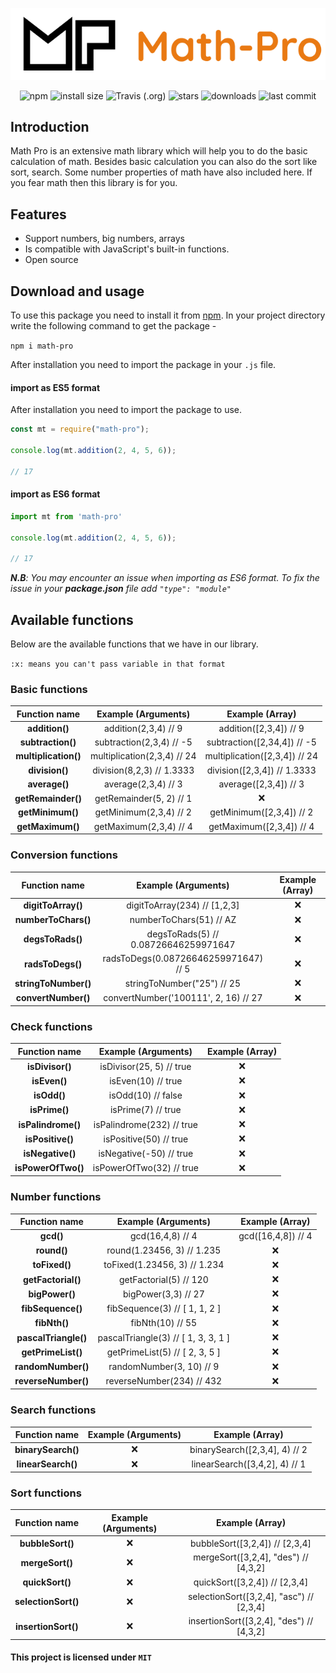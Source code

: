 <div align='center'>

![img](img/Group%204.png)

![npm](https://badgen.net/npm/v/math-pro)
![install size](https://badgen.net/packagephobia/install/math-pro)
![Travis (.org)](https://img.shields.io/travis/pro-js/math-pro)
![stars](https://badgen.net/github/stars/pro-js/math-pro)
![downloads](https://badgen.net/npm/dt/math-pro)
![last commit](https://badgen.net/github/last-commit/pro-js/math-pro)

</div>


## Introduction

Math Pro is an extensive math library which will help you to do the basic calculation of math. Besides basic calculation you can also do the sort like sort, search. Some number properties of math have also included here. If you fear math then this library is for you.

## Features

- Support numbers, big numbers, arrays
- Is compatible with JavaScript's built-in functions.
- Open source

## Download and usage

To use this package you need to install it from [npm](https://www.npmjs.com/package/math-pro). In your project directory write the following command to get the package -

`npm i math-pro`


After installation you need to import the package in your `.js` file.

#### import as ES5 format

After installation you need to import the package to use.


```js
const mt = require("math-pro");

console.log(mt.addition(2, 4, 5, 6));

// 17
```

#### import as ES6 format 

```js
import mt from 'math-pro'

console.log(mt.addition(2, 4, 5, 6));

// 17
```
_**N.B**: You may encounter an issue when importing as ES6 format. To fix the issue in your **package.json** file add `"type": "module"`_
## Available functions

Below are the available functions that we have in our library.

`:x: means you can't pass variable in that format`

### Basic functions

|    Function name     |     Example (Arguments)     |        Example (Array)        |
| :------------------: | :-------------------------: | :---------------------------: |
|    **addition()**    |    addition(2,3,4) // 9     |    addition([2,3,4]) // 9     |
|  **subtraction()**   |  subtraction(2,3,4) // -5   |  subtraction([2,34,4]) // -5  |
| **multiplication()** | multiplication(2,3,4) // 24 | multiplication([2,3,4]) // 24 |
|    **division()**    |  division(8,2,3) // 1.3333  |  division([2,3,4]) // 1.3333  |
|    **average()**     |     average(2,3,4) // 3     |     average([2,3,4]) // 3     |
|  **getRemainder()**  |   getRemainder(5, 2) // 1   |              :x:              |
|   **getMinimum()**   |   getMinimum(2,3,4) // 2    |   getMinimum([2,3,4]) // 2    |
|   **getMaximum()**   |   getMaximum(2,3,4) // 4    |   getMaximum([2,3,4]) // 4    |

### Conversion functions

|    Function name     |         Example (Arguments)          | Example (Array) |
| :------------------: | :----------------------------------: | :-------------: |
|  **digitToArray()**  |     digitToArray(234) // [1,2,3]     |       :x:       |
| **numberToChars()**  |       numberToChars(51) // AZ        |       :x:       |
|   **degsToRads()**   | degsToRads(5) // 0.08726646259971647 |       :x:       |
|   **radsToDegs()**   | radsToDegs(0.08726646259971647) // 5 |       :x:       |
| **stringToNumber()** |      stringToNumber("25") // 25      |       :x:       |
| **convertNumber()**  | convertNumber('100111', 2, 16) // 27 |       :x:       |

### Check functions

|   Function name    |    Example (Arguments)    | Example (Array) |
| :----------------: | :-----------------------: | :-------------: |
|  **isDivisor()**   | isDivisor(25, 5) // true  |       :x:       |
|    **isEven()**    |    isEven(10) // true     |       :x:       |
|    **isOdd()**     |    isOdd(10) // false     |       :x:       |
|   **isPrime()**    |    isPrime(7) // true     |       :x:       |
| **isPalindrome()** | isPalindrome(232) // true |       :x:       |
|  **isPositive()**  |  isPositive(50) // true   |       :x:       |
|  **isNegative()**  |  isNegative(-50) // true  |       :x:       |
| **isPowerOfTwo()** | isPowerOfTwo(32) // true  |       :x:       |

### Number functions

|    Function name     |         Example (Arguments)         |  Example (Array)   |
| :------------------: | :---------------------------------: | :----------------: |
|      **gcd()**       |          gcd(16,4,8) // 4           | gcd([16,4,8]) // 4 |
|     **round()**      |     round(1.23456, 3) // 1.235      |        :x:         |
|    **toFixed()**     |    toFixed(1.23456, 3) // 1.234     |        :x:         |
|  **getFactorial()**  |       getFactorial(5) // 120        |        :x:         |
|    **bigPower()**    |         bigPower(3,3) // 27         |        :x:         |
|  **fibSequence()**   |    fibSequence(3) // [ 1, 1, 2 ]    |        :x:         |
|     **fibNth()**     |          fibNth(10) // 55           |        :x:         |
| **pascalTriangle()** | pascalTriangle(3) // [ 1, 3, 3, 1 ] |        :x:         |
|  **getPrimeList()**  |   getPrimeList(5) // [ 2, 3, 5 ]    |        :x:         |
|  **randomNumber()**  |      randomNumber(3, 10) // 9       |        :x:         |
| **reverseNumber()**  |      reverseNumber(234) // 432      |        :x:         |

### Search functions

|   Function name    | Example (Arguments) |        Example (Array)        |
| :----------------: | :-----------------: | :---------------------------: |
| **binarySearch()** |         :x:         | binarySearch([2,3,4], 4) // 2 |
| **linearSearch()** |         :x:         | linearSearch([3,4,2], 4) // 1 |

### Sort functions

|    Function name    | Example (Arguments) |             Example (Array)              |
| :-----------------: | :-----------------: | :--------------------------------------: |
|  **bubbleSort()**   |         :x:         |      bubbleSort([3,2,4]) // [2,3,4]      |
|   **mergeSort()**   |         :x:         |   mergeSort([3,2,4], "des") // [4,3,2]   |
|   **quickSort()**   |         :x:         |      quickSort([3,2,4]) // [2,3,4]       |
| **selectionSort()** |         :x:         | selectionSort([3,2,4], "asc") // [2,3,4] |
| **insertionSort()** |         :x:         | insertionSort([3,2,4], "des") // [4,3,2] |

#### This project is licensed under `MIT`
